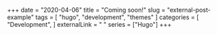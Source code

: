 +++
date = "2020-04-06"
title = "Coming soon!"
slug = "external-post-example"
tags = [
    "hugo",
    "development",
    "themes"
]
categories = [
    "Development",
]
externalLink = " "
series = ["Hugo"]
+++

